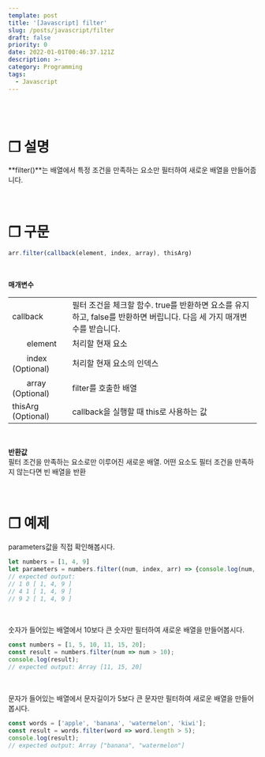 ```yaml
---
template: post
title: '[Javascript] filter'
slug: /posts/javascript/filter
draft: false
priority: 0
date: 2022-01-01T00:46:37.121Z
description: >-
category: Programming
tags:
  - Javascript
---
```

<br><br>

# **❐ 설명**
**filter()**는 배열에서 특정 조건을 만족하는 요소만 필터하여 새로운 배열을 만들어줍니다.  
<br><br>



# **❐ 구문**
```javascript
arr.filter(callback(element, index, array), thisArg)
```
<br>

**매개변수**
<table>
  <tr>
    <td>callback</td>
    <td>필터 조건을 체크할 함수. true를 반환하면 요소를 유지하고, false를 반환하면 버립니다. 다음 세 가지 매개변수를 받습니다.</td>
  </tr>
    <tr>
    <td>ㅤㅤelement</td>
    <td>처리할 현재 요소</td>
  </tr>
  <tr>
    <td>ㅤㅤindex (Optional)</td>
    <td>처리할 현재 요소의 인덱스</td>
  </tr>
  <tr>
    <td>ㅤㅤarray (Optional)</td>
    <td>filter를 호출한 배열</td>
  </tr>  
  <tr>
    <td>thisArg (Optional)</td>
    <td>callback을 실행할 때 this로 사용하는 값</td>
  </tr>
</table>
<br>

**반환값**  
필터 조건을 만족하는 요소로만 이루어진 새로운 배열. 어떤 요소도 필터 조건을 만족하지 않는다면 빈 배열을 반환  
<br><br>



# **❐ 예제**
parameters값을 직접 확인해봅시다.
```javascript
let numbers = [1, 4, 9]
let parameters = numbers.filter((num, index, arr) => {console.log(num, index, arr)})
// expected output: 
// 1 0 [ 1, 4, 9 ]
// 4 1 [ 1, 4, 9 ]
// 9 2 [ 1, 4, 9 ]
```
<br>

숫자가 들어있는 배열에서 10보다 큰 숫자만 필터하여 새로운 배열을 만들어봅시다.
```javascript
const numbers = [1, 5, 10, 11, 15, 20];
const result = numbers.filter(num => num > 10);
console.log(result);
// expected output: Array [11, 15, 20]
```
<br>

문자가 들어있는 배열에서 문자길이가 5보다 큰 문자만 필터하여 새로운 배열을 만들어봅시다.
```javascript
const words = ['apple', 'banana', 'watermelon', 'kiwi'];
const result = words.filter(word => word.length > 5);
console.log(result);
// expected output: Array ["banana", "watermelon"]
```
<br><br>
